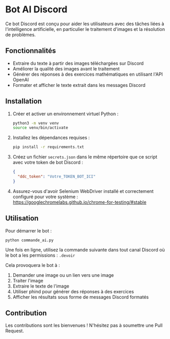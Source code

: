 # Bot AI Discord

Ce bot Discord est conçu pour aider les utilisateurs avec des tâches liées à l'intelligence artificielle, en particulier le traitement d'images et la résolution de problèmes.

## Fonctionnalités

- Extraire du texte à partir des images téléchargées sur Discord
- Améliorer la qualité des images avant le traitement
- Générer des réponses à des exercices mathématiques en utilisant l'API OpenAI
- Formater et afficher le texte extrait dans les messages Discord

## Installation

1. Créer et activer un environnement virtuel Python :
    ```bash
    python3 -m venv venv
    source venv/bin/activate
    ```

2. Installez les dépendances requises :
    ```bash
    pip install -r requirements.txt
    ```

3. Créez un fichier `secrets.json` dans le même répertoire que ce script avec votre token de bot Discord :
    ```json
    {
      "ddc_token": "Votre_TOKEN_BOT_ICI"
    }
    ```

4. Assurez-vous d'avoir Selenium WebDriver installé et correctement configuré pour votre système :
https://googlechromelabs.github.io/chrome-for-testing/#stable

## Utilisation

Pour démarrer le bot :
```
python commande_ai.py
```

Une fois en ligne, utilisez la commande suivante dans tout canal Discord où le bot a les permissions :
`.devoir`

Cela provoquera le bot à :
1. Demander une image ou un lien vers une image
2. Traiter l'image
3. Extraire le texte de l'image
4. Utiliser phind pour générer des réponses à des exercices
5. Afficher les résultats sous forme de messages Discord formatés

## Contribution

Les contributions sont les bienvenues ! N'hésitez pas à soumettre une Pull Request.
